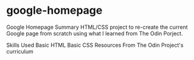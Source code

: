 # google-homepage
Google Homepage
Summary
HTML/CSS project to re-create the current Google page from scratch using what I learned from The Odin Porject.

Skills Used
Basic HTML
Basic CSS
Resources
From The Odin Project's curriculum
